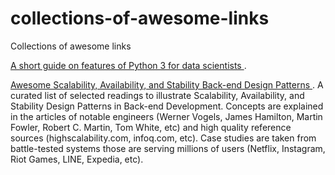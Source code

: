 # collections-of-awesome-links
Collections of awesome links


[ A short guide on features of Python 3 for data scientists ](https://github.com/arogozhnikov/python3_with_pleasure).

[ Awesome Scalability, Availability, and Stability Back-end Design Patterns ](https://github.com/binhnguyennus/awesome-scalability).
A curated list of selected readings to illustrate Scalability, Availability, and Stability Design Patterns in Back-end Development. 
Concepts are explained in the articles of notable engineers (Werner Vogels, James Hamilton, Martin Fowler, Robert C. Martin, Tom White, etc) 
and high quality reference sources (highscalability.com, infoq.com, etc). Case studies are taken from battle-tested systems those are 
serving millions of users (Netflix, Instagram, Riot Games, LINE, Expedia, etc).
